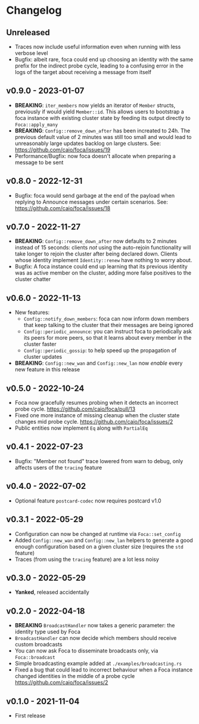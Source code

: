 # Changelog

## Unreleased

- Traces now include useful information even when running with less
  verbose level
- Bugfix: albeit rare, foca could end up choosing an identity with
  the same prefix for the indirect probe cycle, leading to a confusing
  error in the logs of the target about receiving a message from
  itself

## v0.9.0 - 2023-01-07

- **BREAKING**: `iter_members` now yields an iterator of `Member`
  structs, previously if would yield `Member::id`. This allows
  users to bootstrap a foca instance with existing cluster state
  by feeding its output directly to `Foca::apply_many`
- **BREAKING**: `Config::remove_down_after` has been increated to
  24h. The previous default value of 2 minutes was still too small
  and would lead to unreasonably large updates backlog on large
  clusters. See: https://github.com/caio/foca/issues/19
- Performance/Bugfix: now foca doesn't allocate when preparing a
  message to be sent

## v0.8.0 - 2022-12-31

- Bugfix: foca would send garbage at the end of the payload when
  replying to Announce messages under certain scenarios.
  See: https://github.com/caio/foca/issues/18

## v0.7.0 - 2022-11-27

- **BREAKING**: `Config::remove_down_after` now defaults to 2 minutes
  instead of 15 seconds: clients _not_ using the auto-rejoin
  functionality will take longer to rejoin the cluster after being
  declared down. Clients whose identity implement `Identity::renew`
  have nothing to worry about.
- Bugfix: A foca instance could end up learning that its previous
  identity was as active member on the cluster, adding more false
  positives to the cluster chatter

## v0.6.0 - 2022-11-13

- New features:
  - `Config::notify_down_members`: foca can now inform down members that
     keep talking to the cluster that their messages are being ignored
  - `Config::periodic_announce`: you can instruct foca to periodically
    ask its peers for more peers, so that it learns about every member
    in the cluster faster
  - `Config::periodic_gossip`: to help speed up the propagation of
    cluster updates
- **BREAKING**: `Config::new_wan` and `Config::new_lan` now _enable_
  every new feature in this release

## v0.5.0 - 2022-10-24

- Foca now gracefully resumes probing when it detects an incorrect
  probe cycle. https://github.com/caio/foca/pull/13
- Fixed one more instance of missing cleanup when the cluster state
  changes mid probe cycle. https://github.com/caio/foca/issues/2
- Public entities now implement `Eq` along with `PartialEq`

## v0.4.1 - 2022-07-23

- Bugfix: "Member not found" trace lowered from warn to debug, only
  affects users of the `tracing` feature

## v0.4.0 - 2022-07-02

- Optional feature `postcard-codec` now requires postcard v1.0

## v0.3.1 - 2022-05-29

- Configuration can now be changed at runtime via `Foca::set_config`
- Added `Config::new_wan` and `Config::new_lan` helpers to generate a
  good enough configuration based on a given cluster size (requires the
  `std` feature)
- Traces (from using the `tracing` feature) are a lot less noisy

## v0.3.0 - 2022-05-29

- **Yanked**, released accidentally

## v0.2.0 - 2022-04-18

- **BREAKING** `BroadcastHandler` now takes a generic parameter:
  the identity type used by Foca
- `BroadcastHandler` can now decide which members should receive
  custom broadcasts
- You can now ask Foca to disseminate broadcasts only, via
  `Foca::broadcast`
- Simple broadcasting example added at `./examples/broadcasting.rs`
- Fixed a bug that could lead to incorrect behaviour when a Foca
  instance changed identities in the middle of a probe cycle
  https://github.com/caio/foca/issues/2

## v0.1.0 - 2021-11-04

- First release
